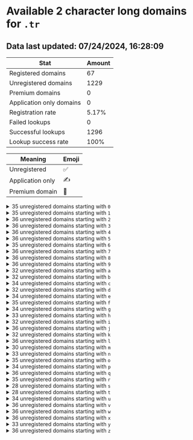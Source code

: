 # Available 2 character long domains for `.tr`

## Data last updated: 07/24/2024, 16:28:09

|Stat|Amount|
|--|--|
|Registered domains|67|
|Unregistered domains|1229|
|Premium domains|0|
|Application only domains|0|
|Registration rate|5.17%|
|Failed lookups|0|
|Successful lookups|1296|
|Lookup success rate|100%|


|Meaning|Emoji|
|--|--|
|Unregistered|:white_check_mark:|
|Application only|:writing_hand:|
|Premium domain|:gem:|

<details>
<summary>35 unregistered domains starting with <bold><code>0</code></bold></summary>

|Type|Domain|
|--|--|
|:white_check_mark:|`00.tr`|
|:white_check_mark:|`01.tr`|
|:white_check_mark:|`02.tr`|
|:white_check_mark:|`03.tr`|
|:white_check_mark:|`04.tr`|
|:white_check_mark:|`05.tr`|
|:white_check_mark:|`06.tr`|
|:white_check_mark:|`08.tr`|
|:white_check_mark:|`09.tr`|
|:white_check_mark:|`0a.tr`|
|:white_check_mark:|`0b.tr`|
|:white_check_mark:|`0c.tr`|
|:white_check_mark:|`0d.tr`|
|:white_check_mark:|`0e.tr`|
|:white_check_mark:|`0f.tr`|
|:white_check_mark:|`0g.tr`|
|:white_check_mark:|`0h.tr`|
|:white_check_mark:|`0i.tr`|
|:white_check_mark:|`0j.tr`|
|:white_check_mark:|`0k.tr`|
|:white_check_mark:|`0l.tr`|
|:white_check_mark:|`0m.tr`|
|:white_check_mark:|`0n.tr`|
|:white_check_mark:|`0o.tr`|
|:white_check_mark:|`0p.tr`|
|:white_check_mark:|`0q.tr`|
|:white_check_mark:|`0r.tr`|
|:white_check_mark:|`0s.tr`|
|:white_check_mark:|`0t.tr`|
|:white_check_mark:|`0u.tr`|
|:white_check_mark:|`0v.tr`|
|:white_check_mark:|`0w.tr`|
|:white_check_mark:|`0x.tr`|
|:white_check_mark:|`0y.tr`|
|:white_check_mark:|`0z.tr`|
</details>
<details>
<summary>35 unregistered domains starting with <bold><code>1</code></bold></summary>

|Type|Domain|
|--|--|
|:white_check_mark:|`10.tr`|
|:white_check_mark:|`11.tr`|
|:white_check_mark:|`12.tr`|
|:white_check_mark:|`13.tr`|
|:white_check_mark:|`14.tr`|
|:white_check_mark:|`15.tr`|
|:white_check_mark:|`16.tr`|
|:white_check_mark:|`18.tr`|
|:white_check_mark:|`19.tr`|
|:white_check_mark:|`1a.tr`|
|:white_check_mark:|`1b.tr`|
|:white_check_mark:|`1c.tr`|
|:white_check_mark:|`1d.tr`|
|:white_check_mark:|`1e.tr`|
|:white_check_mark:|`1f.tr`|
|:white_check_mark:|`1g.tr`|
|:white_check_mark:|`1h.tr`|
|:white_check_mark:|`1i.tr`|
|:white_check_mark:|`1j.tr`|
|:white_check_mark:|`1k.tr`|
|:white_check_mark:|`1l.tr`|
|:white_check_mark:|`1m.tr`|
|:white_check_mark:|`1n.tr`|
|:white_check_mark:|`1o.tr`|
|:white_check_mark:|`1p.tr`|
|:white_check_mark:|`1q.tr`|
|:white_check_mark:|`1r.tr`|
|:white_check_mark:|`1s.tr`|
|:white_check_mark:|`1t.tr`|
|:white_check_mark:|`1u.tr`|
|:white_check_mark:|`1v.tr`|
|:white_check_mark:|`1w.tr`|
|:white_check_mark:|`1x.tr`|
|:white_check_mark:|`1y.tr`|
|:white_check_mark:|`1z.tr`|
</details>
<details>
<summary>36 unregistered domains starting with <bold><code>2</code></bold></summary>

|Type|Domain|
|--|--|
|:white_check_mark:|`20.tr`|
|:white_check_mark:|`21.tr`|
|:white_check_mark:|`22.tr`|
|:white_check_mark:|`23.tr`|
|:white_check_mark:|`24.tr`|
|:white_check_mark:|`25.tr`|
|:white_check_mark:|`26.tr`|
|:white_check_mark:|`27.tr`|
|:white_check_mark:|`28.tr`|
|:white_check_mark:|`29.tr`|
|:white_check_mark:|`2a.tr`|
|:white_check_mark:|`2b.tr`|
|:white_check_mark:|`2c.tr`|
|:white_check_mark:|`2d.tr`|
|:white_check_mark:|`2e.tr`|
|:white_check_mark:|`2f.tr`|
|:white_check_mark:|`2g.tr`|
|:white_check_mark:|`2h.tr`|
|:white_check_mark:|`2i.tr`|
|:white_check_mark:|`2j.tr`|
|:white_check_mark:|`2k.tr`|
|:white_check_mark:|`2l.tr`|
|:white_check_mark:|`2m.tr`|
|:white_check_mark:|`2n.tr`|
|:white_check_mark:|`2o.tr`|
|:white_check_mark:|`2p.tr`|
|:white_check_mark:|`2q.tr`|
|:white_check_mark:|`2r.tr`|
|:white_check_mark:|`2s.tr`|
|:white_check_mark:|`2t.tr`|
|:white_check_mark:|`2u.tr`|
|:white_check_mark:|`2v.tr`|
|:white_check_mark:|`2w.tr`|
|:white_check_mark:|`2x.tr`|
|:white_check_mark:|`2y.tr`|
|:white_check_mark:|`2z.tr`|
</details>
<details>
<summary>36 unregistered domains starting with <bold><code>3</code></bold></summary>

|Type|Domain|
|--|--|
|:white_check_mark:|`30.tr`|
|:white_check_mark:|`31.tr`|
|:white_check_mark:|`32.tr`|
|:white_check_mark:|`33.tr`|
|:white_check_mark:|`34.tr`|
|:white_check_mark:|`35.tr`|
|:white_check_mark:|`36.tr`|
|:white_check_mark:|`37.tr`|
|:white_check_mark:|`38.tr`|
|:white_check_mark:|`39.tr`|
|:white_check_mark:|`3a.tr`|
|:white_check_mark:|`3b.tr`|
|:white_check_mark:|`3c.tr`|
|:white_check_mark:|`3d.tr`|
|:white_check_mark:|`3e.tr`|
|:white_check_mark:|`3f.tr`|
|:white_check_mark:|`3g.tr`|
|:white_check_mark:|`3h.tr`|
|:white_check_mark:|`3i.tr`|
|:white_check_mark:|`3j.tr`|
|:white_check_mark:|`3k.tr`|
|:white_check_mark:|`3l.tr`|
|:white_check_mark:|`3m.tr`|
|:white_check_mark:|`3n.tr`|
|:white_check_mark:|`3o.tr`|
|:white_check_mark:|`3p.tr`|
|:white_check_mark:|`3q.tr`|
|:white_check_mark:|`3r.tr`|
|:white_check_mark:|`3s.tr`|
|:white_check_mark:|`3t.tr`|
|:white_check_mark:|`3u.tr`|
|:white_check_mark:|`3v.tr`|
|:white_check_mark:|`3w.tr`|
|:white_check_mark:|`3x.tr`|
|:white_check_mark:|`3y.tr`|
|:white_check_mark:|`3z.tr`|
</details>
<details>
<summary>36 unregistered domains starting with <bold><code>4</code></bold></summary>

|Type|Domain|
|--|--|
|:white_check_mark:|`40.tr`|
|:white_check_mark:|`41.tr`|
|:white_check_mark:|`42.tr`|
|:white_check_mark:|`43.tr`|
|:white_check_mark:|`44.tr`|
|:white_check_mark:|`45.tr`|
|:white_check_mark:|`46.tr`|
|:white_check_mark:|`47.tr`|
|:white_check_mark:|`48.tr`|
|:white_check_mark:|`49.tr`|
|:white_check_mark:|`4a.tr`|
|:white_check_mark:|`4b.tr`|
|:white_check_mark:|`4c.tr`|
|:white_check_mark:|`4d.tr`|
|:white_check_mark:|`4e.tr`|
|:white_check_mark:|`4f.tr`|
|:white_check_mark:|`4g.tr`|
|:white_check_mark:|`4h.tr`|
|:white_check_mark:|`4i.tr`|
|:white_check_mark:|`4j.tr`|
|:white_check_mark:|`4k.tr`|
|:white_check_mark:|`4l.tr`|
|:white_check_mark:|`4m.tr`|
|:white_check_mark:|`4n.tr`|
|:white_check_mark:|`4o.tr`|
|:white_check_mark:|`4p.tr`|
|:white_check_mark:|`4q.tr`|
|:white_check_mark:|`4r.tr`|
|:white_check_mark:|`4s.tr`|
|:white_check_mark:|`4t.tr`|
|:white_check_mark:|`4u.tr`|
|:white_check_mark:|`4v.tr`|
|:white_check_mark:|`4w.tr`|
|:white_check_mark:|`4x.tr`|
|:white_check_mark:|`4y.tr`|
|:white_check_mark:|`4z.tr`|
</details>
<details>
<summary>36 unregistered domains starting with <bold><code>5</code></bold></summary>

|Type|Domain|
|--|--|
|:white_check_mark:|`50.tr`|
|:white_check_mark:|`51.tr`|
|:white_check_mark:|`52.tr`|
|:white_check_mark:|`53.tr`|
|:white_check_mark:|`54.tr`|
|:white_check_mark:|`55.tr`|
|:white_check_mark:|`56.tr`|
|:white_check_mark:|`57.tr`|
|:white_check_mark:|`58.tr`|
|:white_check_mark:|`59.tr`|
|:white_check_mark:|`5a.tr`|
|:white_check_mark:|`5b.tr`|
|:white_check_mark:|`5c.tr`|
|:white_check_mark:|`5d.tr`|
|:white_check_mark:|`5e.tr`|
|:white_check_mark:|`5f.tr`|
|:white_check_mark:|`5g.tr`|
|:white_check_mark:|`5h.tr`|
|:white_check_mark:|`5i.tr`|
|:white_check_mark:|`5j.tr`|
|:white_check_mark:|`5k.tr`|
|:white_check_mark:|`5l.tr`|
|:white_check_mark:|`5m.tr`|
|:white_check_mark:|`5n.tr`|
|:white_check_mark:|`5o.tr`|
|:white_check_mark:|`5p.tr`|
|:white_check_mark:|`5q.tr`|
|:white_check_mark:|`5r.tr`|
|:white_check_mark:|`5s.tr`|
|:white_check_mark:|`5t.tr`|
|:white_check_mark:|`5u.tr`|
|:white_check_mark:|`5v.tr`|
|:white_check_mark:|`5w.tr`|
|:white_check_mark:|`5x.tr`|
|:white_check_mark:|`5y.tr`|
|:white_check_mark:|`5z.tr`|
</details>
<details>
<summary>35 unregistered domains starting with <bold><code>6</code></bold></summary>

|Type|Domain|
|--|--|
|:white_check_mark:|`60.tr`|
|:white_check_mark:|`61.tr`|
|:white_check_mark:|`62.tr`|
|:white_check_mark:|`63.tr`|
|:white_check_mark:|`64.tr`|
|:white_check_mark:|`65.tr`|
|:white_check_mark:|`66.tr`|
|:white_check_mark:|`68.tr`|
|:white_check_mark:|`69.tr`|
|:white_check_mark:|`6a.tr`|
|:white_check_mark:|`6b.tr`|
|:white_check_mark:|`6c.tr`|
|:white_check_mark:|`6d.tr`|
|:white_check_mark:|`6e.tr`|
|:white_check_mark:|`6f.tr`|
|:white_check_mark:|`6g.tr`|
|:white_check_mark:|`6h.tr`|
|:white_check_mark:|`6i.tr`|
|:white_check_mark:|`6j.tr`|
|:white_check_mark:|`6k.tr`|
|:white_check_mark:|`6l.tr`|
|:white_check_mark:|`6m.tr`|
|:white_check_mark:|`6n.tr`|
|:white_check_mark:|`6o.tr`|
|:white_check_mark:|`6p.tr`|
|:white_check_mark:|`6q.tr`|
|:white_check_mark:|`6r.tr`|
|:white_check_mark:|`6s.tr`|
|:white_check_mark:|`6t.tr`|
|:white_check_mark:|`6u.tr`|
|:white_check_mark:|`6v.tr`|
|:white_check_mark:|`6w.tr`|
|:white_check_mark:|`6x.tr`|
|:white_check_mark:|`6y.tr`|
|:white_check_mark:|`6z.tr`|
</details>
<details>
<summary>36 unregistered domains starting with <bold><code>7</code></bold></summary>

|Type|Domain|
|--|--|
|:white_check_mark:|`70.tr`|
|:white_check_mark:|`71.tr`|
|:white_check_mark:|`72.tr`|
|:white_check_mark:|`73.tr`|
|:white_check_mark:|`74.tr`|
|:white_check_mark:|`75.tr`|
|:white_check_mark:|`76.tr`|
|:white_check_mark:|`77.tr`|
|:white_check_mark:|`78.tr`|
|:white_check_mark:|`79.tr`|
|:white_check_mark:|`7a.tr`|
|:white_check_mark:|`7b.tr`|
|:white_check_mark:|`7c.tr`|
|:white_check_mark:|`7d.tr`|
|:white_check_mark:|`7e.tr`|
|:white_check_mark:|`7f.tr`|
|:white_check_mark:|`7g.tr`|
|:white_check_mark:|`7h.tr`|
|:white_check_mark:|`7i.tr`|
|:white_check_mark:|`7j.tr`|
|:white_check_mark:|`7k.tr`|
|:white_check_mark:|`7l.tr`|
|:white_check_mark:|`7m.tr`|
|:white_check_mark:|`7n.tr`|
|:white_check_mark:|`7o.tr`|
|:white_check_mark:|`7p.tr`|
|:white_check_mark:|`7q.tr`|
|:white_check_mark:|`7r.tr`|
|:white_check_mark:|`7s.tr`|
|:white_check_mark:|`7t.tr`|
|:white_check_mark:|`7u.tr`|
|:white_check_mark:|`7v.tr`|
|:white_check_mark:|`7w.tr`|
|:white_check_mark:|`7x.tr`|
|:white_check_mark:|`7y.tr`|
|:white_check_mark:|`7z.tr`|
</details>
<details>
<summary>36 unregistered domains starting with <bold><code>8</code></bold></summary>

|Type|Domain|
|--|--|
|:white_check_mark:|`80.tr`|
|:white_check_mark:|`81.tr`|
|:white_check_mark:|`82.tr`|
|:white_check_mark:|`83.tr`|
|:white_check_mark:|`84.tr`|
|:white_check_mark:|`85.tr`|
|:white_check_mark:|`86.tr`|
|:white_check_mark:|`87.tr`|
|:white_check_mark:|`88.tr`|
|:white_check_mark:|`89.tr`|
|:white_check_mark:|`8a.tr`|
|:white_check_mark:|`8b.tr`|
|:white_check_mark:|`8c.tr`|
|:white_check_mark:|`8d.tr`|
|:white_check_mark:|`8e.tr`|
|:white_check_mark:|`8f.tr`|
|:white_check_mark:|`8g.tr`|
|:white_check_mark:|`8h.tr`|
|:white_check_mark:|`8i.tr`|
|:white_check_mark:|`8j.tr`|
|:white_check_mark:|`8k.tr`|
|:white_check_mark:|`8l.tr`|
|:white_check_mark:|`8m.tr`|
|:white_check_mark:|`8n.tr`|
|:white_check_mark:|`8o.tr`|
|:white_check_mark:|`8p.tr`|
|:white_check_mark:|`8q.tr`|
|:white_check_mark:|`8r.tr`|
|:white_check_mark:|`8s.tr`|
|:white_check_mark:|`8t.tr`|
|:white_check_mark:|`8u.tr`|
|:white_check_mark:|`8v.tr`|
|:white_check_mark:|`8w.tr`|
|:white_check_mark:|`8x.tr`|
|:white_check_mark:|`8y.tr`|
|:white_check_mark:|`8z.tr`|
</details>
<details>
<summary>36 unregistered domains starting with <bold><code>9</code></bold></summary>

|Type|Domain|
|--|--|
|:white_check_mark:|`90.tr`|
|:white_check_mark:|`91.tr`|
|:white_check_mark:|`92.tr`|
|:white_check_mark:|`93.tr`|
|:white_check_mark:|`94.tr`|
|:white_check_mark:|`95.tr`|
|:white_check_mark:|`96.tr`|
|:white_check_mark:|`97.tr`|
|:white_check_mark:|`98.tr`|
|:white_check_mark:|`99.tr`|
|:white_check_mark:|`9a.tr`|
|:white_check_mark:|`9b.tr`|
|:white_check_mark:|`9c.tr`|
|:white_check_mark:|`9d.tr`|
|:white_check_mark:|`9e.tr`|
|:white_check_mark:|`9f.tr`|
|:white_check_mark:|`9g.tr`|
|:white_check_mark:|`9h.tr`|
|:white_check_mark:|`9i.tr`|
|:white_check_mark:|`9j.tr`|
|:white_check_mark:|`9k.tr`|
|:white_check_mark:|`9l.tr`|
|:white_check_mark:|`9m.tr`|
|:white_check_mark:|`9n.tr`|
|:white_check_mark:|`9o.tr`|
|:white_check_mark:|`9p.tr`|
|:white_check_mark:|`9q.tr`|
|:white_check_mark:|`9r.tr`|
|:white_check_mark:|`9s.tr`|
|:white_check_mark:|`9t.tr`|
|:white_check_mark:|`9u.tr`|
|:white_check_mark:|`9v.tr`|
|:white_check_mark:|`9w.tr`|
|:white_check_mark:|`9x.tr`|
|:white_check_mark:|`9y.tr`|
|:white_check_mark:|`9z.tr`|
</details>
<details>
<summary>32 unregistered domains starting with <bold><code>a</code></bold></summary>

|Type|Domain|
|--|--|
|:white_check_mark:|`a0.tr`|
|:white_check_mark:|`a1.tr`|
|:white_check_mark:|`a2.tr`|
|:white_check_mark:|`a3.tr`|
|:white_check_mark:|`a4.tr`|
|:white_check_mark:|`a5.tr`|
|:white_check_mark:|`a6.tr`|
|:white_check_mark:|`a7.tr`|
|:white_check_mark:|`a8.tr`|
|:white_check_mark:|`a9.tr`|
|:white_check_mark:|`ac.tr`|
|:white_check_mark:|`ad.tr`|
|:white_check_mark:|`ae.tr`|
|:white_check_mark:|`af.tr`|
|:white_check_mark:|`ag.tr`|
|:white_check_mark:|`ah.tr`|
|:white_check_mark:|`aj.tr`|
|:white_check_mark:|`ak.tr`|
|:white_check_mark:|`al.tr`|
|:white_check_mark:|`am.tr`|
|:white_check_mark:|`an.tr`|
|:white_check_mark:|`ao.tr`|
|:white_check_mark:|`ap.tr`|
|:white_check_mark:|`aq.tr`|
|:white_check_mark:|`ar.tr`|
|:white_check_mark:|`as.tr`|
|:white_check_mark:|`at.tr`|
|:white_check_mark:|`av.tr`|
|:white_check_mark:|`aw.tr`|
|:white_check_mark:|`ax.tr`|
|:white_check_mark:|`ay.tr`|
|:white_check_mark:|`az.tr`|
</details>
<details>
<summary>32 unregistered domains starting with <bold><code>b</code></bold></summary>

|Type|Domain|
|--|--|
|:white_check_mark:|`b0.tr`|
|:white_check_mark:|`b1.tr`|
|:white_check_mark:|`b2.tr`|
|:white_check_mark:|`b3.tr`|
|:white_check_mark:|`b4.tr`|
|:white_check_mark:|`b5.tr`|
|:white_check_mark:|`b6.tr`|
|:white_check_mark:|`b7.tr`|
|:white_check_mark:|`b8.tr`|
|:white_check_mark:|`b9.tr`|
|:white_check_mark:|`ba.tr`|
|:white_check_mark:|`bb.tr`|
|:white_check_mark:|`bc.tr`|
|:white_check_mark:|`bf.tr`|
|:white_check_mark:|`bg.tr`|
|:white_check_mark:|`bh.tr`|
|:white_check_mark:|`bi.tr`|
|:white_check_mark:|`bj.tr`|
|:white_check_mark:|`bk.tr`|
|:white_check_mark:|`bl.tr`|
|:white_check_mark:|`bm.tr`|
|:white_check_mark:|`bn.tr`|
|:white_check_mark:|`bo.tr`|
|:white_check_mark:|`bp.tr`|
|:white_check_mark:|`bq.tr`|
|:white_check_mark:|`br.tr`|
|:white_check_mark:|`bs.tr`|
|:white_check_mark:|`bv.tr`|
|:white_check_mark:|`bw.tr`|
|:white_check_mark:|`bx.tr`|
|:white_check_mark:|`by.tr`|
|:white_check_mark:|`bz.tr`|
</details>
<details>
<summary>34 unregistered domains starting with <bold><code>c</code></bold></summary>

|Type|Domain|
|--|--|
|:white_check_mark:|`c0.tr`|
|:white_check_mark:|`c1.tr`|
|:white_check_mark:|`c2.tr`|
|:white_check_mark:|`c3.tr`|
|:white_check_mark:|`c4.tr`|
|:white_check_mark:|`c5.tr`|
|:white_check_mark:|`c6.tr`|
|:white_check_mark:|`c7.tr`|
|:white_check_mark:|`c8.tr`|
|:white_check_mark:|`c9.tr`|
|:white_check_mark:|`ca.tr`|
|:white_check_mark:|`cb.tr`|
|:white_check_mark:|`cc.tr`|
|:white_check_mark:|`cd.tr`|
|:white_check_mark:|`ce.tr`|
|:white_check_mark:|`cf.tr`|
|:white_check_mark:|`cg.tr`|
|:white_check_mark:|`ch.tr`|
|:white_check_mark:|`cj.tr`|
|:white_check_mark:|`ck.tr`|
|:white_check_mark:|`cl.tr`|
|:white_check_mark:|`cm.tr`|
|:white_check_mark:|`cn.tr`|
|:white_check_mark:|`co.tr`|
|:white_check_mark:|`cp.tr`|
|:white_check_mark:|`cq.tr`|
|:white_check_mark:|`cr.tr`|
|:white_check_mark:|`cs.tr`|
|:white_check_mark:|`ct.tr`|
|:white_check_mark:|`cv.tr`|
|:white_check_mark:|`cw.tr`|
|:white_check_mark:|`cx.tr`|
|:white_check_mark:|`cy.tr`|
|:white_check_mark:|`cz.tr`|
</details>
<details>
<summary>32 unregistered domains starting with <bold><code>d</code></bold></summary>

|Type|Domain|
|--|--|
|:white_check_mark:|`d0.tr`|
|:white_check_mark:|`d1.tr`|
|:white_check_mark:|`d2.tr`|
|:white_check_mark:|`d3.tr`|
|:white_check_mark:|`d4.tr`|
|:white_check_mark:|`d5.tr`|
|:white_check_mark:|`d6.tr`|
|:white_check_mark:|`d7.tr`|
|:white_check_mark:|`d8.tr`|
|:white_check_mark:|`d9.tr`|
|:white_check_mark:|`dc.tr`|
|:white_check_mark:|`de.tr`|
|:white_check_mark:|`df.tr`|
|:white_check_mark:|`dg.tr`|
|:white_check_mark:|`dh.tr`|
|:white_check_mark:|`di.tr`|
|:white_check_mark:|`dj.tr`|
|:white_check_mark:|`dk.tr`|
|:white_check_mark:|`dl.tr`|
|:white_check_mark:|`dm.tr`|
|:white_check_mark:|`dn.tr`|
|:white_check_mark:|`do.tr`|
|:white_check_mark:|`dp.tr`|
|:white_check_mark:|`dq.tr`|
|:white_check_mark:|`dr.tr`|
|:white_check_mark:|`ds.tr`|
|:white_check_mark:|`dt.tr`|
|:white_check_mark:|`dv.tr`|
|:white_check_mark:|`dw.tr`|
|:white_check_mark:|`dx.tr`|
|:white_check_mark:|`dy.tr`|
|:white_check_mark:|`dz.tr`|
</details>
<details>
<summary>34 unregistered domains starting with <bold><code>e</code></bold></summary>

|Type|Domain|
|--|--|
|:white_check_mark:|`e0.tr`|
|:white_check_mark:|`e1.tr`|
|:white_check_mark:|`e2.tr`|
|:white_check_mark:|`e3.tr`|
|:white_check_mark:|`e4.tr`|
|:white_check_mark:|`e5.tr`|
|:white_check_mark:|`e6.tr`|
|:white_check_mark:|`e7.tr`|
|:white_check_mark:|`e8.tr`|
|:white_check_mark:|`e9.tr`|
|:white_check_mark:|`ea.tr`|
|:white_check_mark:|`ec.tr`|
|:white_check_mark:|`ed.tr`|
|:white_check_mark:|`ee.tr`|
|:white_check_mark:|`ef.tr`|
|:white_check_mark:|`eg.tr`|
|:white_check_mark:|`eh.tr`|
|:white_check_mark:|`ei.tr`|
|:white_check_mark:|`ej.tr`|
|:white_check_mark:|`ek.tr`|
|:white_check_mark:|`el.tr`|
|:white_check_mark:|`em.tr`|
|:white_check_mark:|`en.tr`|
|:white_check_mark:|`eo.tr`|
|:white_check_mark:|`ep.tr`|
|:white_check_mark:|`eq.tr`|
|:white_check_mark:|`er.tr`|
|:white_check_mark:|`es.tr`|
|:white_check_mark:|`et.tr`|
|:white_check_mark:|`ev.tr`|
|:white_check_mark:|`ew.tr`|
|:white_check_mark:|`ex.tr`|
|:white_check_mark:|`ey.tr`|
|:white_check_mark:|`ez.tr`|
</details>
<details>
<summary>35 unregistered domains starting with <bold><code>f</code></bold></summary>

|Type|Domain|
|--|--|
|:white_check_mark:|`f0.tr`|
|:white_check_mark:|`f1.tr`|
|:white_check_mark:|`f2.tr`|
|:white_check_mark:|`f3.tr`|
|:white_check_mark:|`f4.tr`|
|:white_check_mark:|`f5.tr`|
|:white_check_mark:|`f6.tr`|
|:white_check_mark:|`f7.tr`|
|:white_check_mark:|`f8.tr`|
|:white_check_mark:|`f9.tr`|
|:white_check_mark:|`fa.tr`|
|:white_check_mark:|`fc.tr`|
|:white_check_mark:|`fd.tr`|
|:white_check_mark:|`fe.tr`|
|:white_check_mark:|`ff.tr`|
|:white_check_mark:|`fg.tr`|
|:white_check_mark:|`fh.tr`|
|:white_check_mark:|`fi.tr`|
|:white_check_mark:|`fj.tr`|
|:white_check_mark:|`fk.tr`|
|:white_check_mark:|`fl.tr`|
|:white_check_mark:|`fm.tr`|
|:white_check_mark:|`fn.tr`|
|:white_check_mark:|`fo.tr`|
|:white_check_mark:|`fp.tr`|
|:white_check_mark:|`fq.tr`|
|:white_check_mark:|`fr.tr`|
|:white_check_mark:|`fs.tr`|
|:white_check_mark:|`ft.tr`|
|:white_check_mark:|`fu.tr`|
|:white_check_mark:|`fv.tr`|
|:white_check_mark:|`fw.tr`|
|:white_check_mark:|`fx.tr`|
|:white_check_mark:|`fy.tr`|
|:white_check_mark:|`fz.tr`|
</details>
<details>
<summary>34 unregistered domains starting with <bold><code>g</code></bold></summary>

|Type|Domain|
|--|--|
|:white_check_mark:|`g0.tr`|
|:white_check_mark:|`g1.tr`|
|:white_check_mark:|`g2.tr`|
|:white_check_mark:|`g3.tr`|
|:white_check_mark:|`g4.tr`|
|:white_check_mark:|`g5.tr`|
|:white_check_mark:|`g6.tr`|
|:white_check_mark:|`g7.tr`|
|:white_check_mark:|`g8.tr`|
|:white_check_mark:|`g9.tr`|
|:white_check_mark:|`ga.tr`|
|:white_check_mark:|`gb.tr`|
|:white_check_mark:|`gc.tr`|
|:white_check_mark:|`gd.tr`|
|:white_check_mark:|`ge.tr`|
|:white_check_mark:|`gf.tr`|
|:white_check_mark:|`gg.tr`|
|:white_check_mark:|`gh.tr`|
|:white_check_mark:|`gi.tr`|
|:white_check_mark:|`gj.tr`|
|:white_check_mark:|`gl.tr`|
|:white_check_mark:|`gm.tr`|
|:white_check_mark:|`gn.tr`|
|:white_check_mark:|`go.tr`|
|:white_check_mark:|`gp.tr`|
|:white_check_mark:|`gq.tr`|
|:white_check_mark:|`gr.tr`|
|:white_check_mark:|`gs.tr`|
|:white_check_mark:|`gt.tr`|
|:white_check_mark:|`gv.tr`|
|:white_check_mark:|`gw.tr`|
|:white_check_mark:|`gx.tr`|
|:white_check_mark:|`gy.tr`|
|:white_check_mark:|`gz.tr`|
</details>
<details>
<summary>33 unregistered domains starting with <bold><code>h</code></bold></summary>

|Type|Domain|
|--|--|
|:white_check_mark:|`h0.tr`|
|:white_check_mark:|`h1.tr`|
|:white_check_mark:|`h2.tr`|
|:white_check_mark:|`h3.tr`|
|:white_check_mark:|`h4.tr`|
|:white_check_mark:|`h5.tr`|
|:white_check_mark:|`h6.tr`|
|:white_check_mark:|`h7.tr`|
|:white_check_mark:|`h8.tr`|
|:white_check_mark:|`h9.tr`|
|:white_check_mark:|`ha.tr`|
|:white_check_mark:|`hb.tr`|
|:white_check_mark:|`hc.tr`|
|:white_check_mark:|`hd.tr`|
|:white_check_mark:|`he.tr`|
|:white_check_mark:|`hf.tr`|
|:white_check_mark:|`hg.tr`|
|:white_check_mark:|`hh.tr`|
|:white_check_mark:|`hi.tr`|
|:white_check_mark:|`hj.tr`|
|:white_check_mark:|`hl.tr`|
|:white_check_mark:|`hn.tr`|
|:white_check_mark:|`ho.tr`|
|:white_check_mark:|`hp.tr`|
|:white_check_mark:|`hq.tr`|
|:white_check_mark:|`hr.tr`|
|:white_check_mark:|`hs.tr`|
|:white_check_mark:|`ht.tr`|
|:white_check_mark:|`hv.tr`|
|:white_check_mark:|`hw.tr`|
|:white_check_mark:|`hx.tr`|
|:white_check_mark:|`hy.tr`|
|:white_check_mark:|`hz.tr`|
</details>
<details>
<summary>32 unregistered domains starting with <bold><code>i</code></bold></summary>

|Type|Domain|
|--|--|
|:white_check_mark:|`i0.tr`|
|:white_check_mark:|`i1.tr`|
|:white_check_mark:|`i2.tr`|
|:white_check_mark:|`i3.tr`|
|:white_check_mark:|`i4.tr`|
|:white_check_mark:|`i5.tr`|
|:white_check_mark:|`i6.tr`|
|:white_check_mark:|`i7.tr`|
|:white_check_mark:|`i8.tr`|
|:white_check_mark:|`i9.tr`|
|:white_check_mark:|`ib.tr`|
|:white_check_mark:|`ic.tr`|
|:white_check_mark:|`id.tr`|
|:white_check_mark:|`ie.tr`|
|:white_check_mark:|`if.tr`|
|:white_check_mark:|`ig.tr`|
|:white_check_mark:|`ih.tr`|
|:white_check_mark:|`ii.tr`|
|:white_check_mark:|`ij.tr`|
|:white_check_mark:|`ik.tr`|
|:white_check_mark:|`il.tr`|
|:white_check_mark:|`im.tr`|
|:white_check_mark:|`in.tr`|
|:white_check_mark:|`ip.tr`|
|:white_check_mark:|`iq.tr`|
|:white_check_mark:|`ir.tr`|
|:white_check_mark:|`it.tr`|
|:white_check_mark:|`iv.tr`|
|:white_check_mark:|`iw.tr`|
|:white_check_mark:|`ix.tr`|
|:white_check_mark:|`iy.tr`|
|:white_check_mark:|`iz.tr`|
</details>
<details>
<summary>36 unregistered domains starting with <bold><code>j</code></bold></summary>

|Type|Domain|
|--|--|
|:white_check_mark:|`j0.tr`|
|:white_check_mark:|`j1.tr`|
|:white_check_mark:|`j2.tr`|
|:white_check_mark:|`j3.tr`|
|:white_check_mark:|`j4.tr`|
|:white_check_mark:|`j5.tr`|
|:white_check_mark:|`j6.tr`|
|:white_check_mark:|`j7.tr`|
|:white_check_mark:|`j8.tr`|
|:white_check_mark:|`j9.tr`|
|:white_check_mark:|`ja.tr`|
|:white_check_mark:|`jb.tr`|
|:white_check_mark:|`jc.tr`|
|:white_check_mark:|`jd.tr`|
|:white_check_mark:|`je.tr`|
|:white_check_mark:|`jf.tr`|
|:white_check_mark:|`jg.tr`|
|:white_check_mark:|`jh.tr`|
|:white_check_mark:|`ji.tr`|
|:white_check_mark:|`jj.tr`|
|:white_check_mark:|`jk.tr`|
|:white_check_mark:|`jl.tr`|
|:white_check_mark:|`jm.tr`|
|:white_check_mark:|`jn.tr`|
|:white_check_mark:|`jo.tr`|
|:white_check_mark:|`jp.tr`|
|:white_check_mark:|`jq.tr`|
|:white_check_mark:|`jr.tr`|
|:white_check_mark:|`js.tr`|
|:white_check_mark:|`jt.tr`|
|:white_check_mark:|`ju.tr`|
|:white_check_mark:|`jv.tr`|
|:white_check_mark:|`jw.tr`|
|:white_check_mark:|`jx.tr`|
|:white_check_mark:|`jy.tr`|
|:white_check_mark:|`jz.tr`|
</details>
<details>
<summary>32 unregistered domains starting with <bold><code>k</code></bold></summary>

|Type|Domain|
|--|--|
|:white_check_mark:|`k0.tr`|
|:white_check_mark:|`k1.tr`|
|:white_check_mark:|`k2.tr`|
|:white_check_mark:|`k3.tr`|
|:white_check_mark:|`k4.tr`|
|:white_check_mark:|`k5.tr`|
|:white_check_mark:|`k6.tr`|
|:white_check_mark:|`k7.tr`|
|:white_check_mark:|`k8.tr`|
|:white_check_mark:|`k9.tr`|
|:white_check_mark:|`kb.tr`|
|:white_check_mark:|`kc.tr`|
|:white_check_mark:|`kd.tr`|
|:white_check_mark:|`ke.tr`|
|:white_check_mark:|`kf.tr`|
|:white_check_mark:|`kg.tr`|
|:white_check_mark:|`kh.tr`|
|:white_check_mark:|`ki.tr`|
|:white_check_mark:|`kj.tr`|
|:white_check_mark:|`kk.tr`|
|:white_check_mark:|`kl.tr`|
|:white_check_mark:|`kn.tr`|
|:white_check_mark:|`ko.tr`|
|:white_check_mark:|`kq.tr`|
|:white_check_mark:|`kr.tr`|
|:white_check_mark:|`ks.tr`|
|:white_check_mark:|`kt.tr`|
|:white_check_mark:|`kv.tr`|
|:white_check_mark:|`kw.tr`|
|:white_check_mark:|`kx.tr`|
|:white_check_mark:|`ky.tr`|
|:white_check_mark:|`kz.tr`|
</details>
<details>
<summary>36 unregistered domains starting with <bold><code>l</code></bold></summary>

|Type|Domain|
|--|--|
|:white_check_mark:|`l0.tr`|
|:white_check_mark:|`l1.tr`|
|:white_check_mark:|`l2.tr`|
|:white_check_mark:|`l3.tr`|
|:white_check_mark:|`l4.tr`|
|:white_check_mark:|`l5.tr`|
|:white_check_mark:|`l6.tr`|
|:white_check_mark:|`l7.tr`|
|:white_check_mark:|`l8.tr`|
|:white_check_mark:|`l9.tr`|
|:white_check_mark:|`la.tr`|
|:white_check_mark:|`lb.tr`|
|:white_check_mark:|`lc.tr`|
|:white_check_mark:|`ld.tr`|
|:white_check_mark:|`le.tr`|
|:white_check_mark:|`lf.tr`|
|:white_check_mark:|`lg.tr`|
|:white_check_mark:|`lh.tr`|
|:white_check_mark:|`li.tr`|
|:white_check_mark:|`lj.tr`|
|:white_check_mark:|`lk.tr`|
|:white_check_mark:|`ll.tr`|
|:white_check_mark:|`lm.tr`|
|:white_check_mark:|`ln.tr`|
|:white_check_mark:|`lo.tr`|
|:white_check_mark:|`lp.tr`|
|:white_check_mark:|`lq.tr`|
|:white_check_mark:|`lr.tr`|
|:white_check_mark:|`ls.tr`|
|:white_check_mark:|`lt.tr`|
|:white_check_mark:|`lu.tr`|
|:white_check_mark:|`lv.tr`|
|:white_check_mark:|`lw.tr`|
|:white_check_mark:|`lx.tr`|
|:white_check_mark:|`ly.tr`|
|:white_check_mark:|`lz.tr`|
</details>
<details>
<summary>30 unregistered domains starting with <bold><code>m</code></bold></summary>

|Type|Domain|
|--|--|
|:white_check_mark:|`m0.tr`|
|:white_check_mark:|`m1.tr`|
|:white_check_mark:|`m2.tr`|
|:white_check_mark:|`m3.tr`|
|:white_check_mark:|`m4.tr`|
|:white_check_mark:|`m5.tr`|
|:white_check_mark:|`m6.tr`|
|:white_check_mark:|`m7.tr`|
|:white_check_mark:|`m8.tr`|
|:white_check_mark:|`m9.tr`|
|:white_check_mark:|`ma.tr`|
|:white_check_mark:|`mb.tr`|
|:white_check_mark:|`md.tr`|
|:white_check_mark:|`mf.tr`|
|:white_check_mark:|`mg.tr`|
|:white_check_mark:|`mi.tr`|
|:white_check_mark:|`mj.tr`|
|:white_check_mark:|`ml.tr`|
|:white_check_mark:|`mm.tr`|
|:white_check_mark:|`mn.tr`|
|:white_check_mark:|`mo.tr`|
|:white_check_mark:|`mp.tr`|
|:white_check_mark:|`mq.tr`|
|:white_check_mark:|`mr.tr`|
|:white_check_mark:|`ms.tr`|
|:white_check_mark:|`mv.tr`|
|:white_check_mark:|`mw.tr`|
|:white_check_mark:|`mx.tr`|
|:white_check_mark:|`my.tr`|
|:white_check_mark:|`mz.tr`|
</details>
<details>
<summary>33 unregistered domains starting with <bold><code>n</code></bold></summary>

|Type|Domain|
|--|--|
|:white_check_mark:|`n0.tr`|
|:white_check_mark:|`n1.tr`|
|:white_check_mark:|`n2.tr`|
|:white_check_mark:|`n3.tr`|
|:white_check_mark:|`n4.tr`|
|:white_check_mark:|`n5.tr`|
|:white_check_mark:|`n6.tr`|
|:white_check_mark:|`n7.tr`|
|:white_check_mark:|`n8.tr`|
|:white_check_mark:|`n9.tr`|
|:white_check_mark:|`nb.tr`|
|:white_check_mark:|`nc.tr`|
|:white_check_mark:|`nd.tr`|
|:white_check_mark:|`nf.tr`|
|:white_check_mark:|`ng.tr`|
|:white_check_mark:|`nh.tr`|
|:white_check_mark:|`ni.tr`|
|:white_check_mark:|`nj.tr`|
|:white_check_mark:|`nk.tr`|
|:white_check_mark:|`nl.tr`|
|:white_check_mark:|`nm.tr`|
|:white_check_mark:|`nn.tr`|
|:white_check_mark:|`no.tr`|
|:white_check_mark:|`np.tr`|
|:white_check_mark:|`nq.tr`|
|:white_check_mark:|`nr.tr`|
|:white_check_mark:|`ns.tr`|
|:white_check_mark:|`nt.tr`|
|:white_check_mark:|`nv.tr`|
|:white_check_mark:|`nw.tr`|
|:white_check_mark:|`nx.tr`|
|:white_check_mark:|`ny.tr`|
|:white_check_mark:|`nz.tr`|
</details>
<details>
<summary>35 unregistered domains starting with <bold><code>o</code></bold></summary>

|Type|Domain|
|--|--|
|:white_check_mark:|`o0.tr`|
|:white_check_mark:|`o1.tr`|
|:white_check_mark:|`o2.tr`|
|:white_check_mark:|`o3.tr`|
|:white_check_mark:|`o4.tr`|
|:white_check_mark:|`o5.tr`|
|:white_check_mark:|`o6.tr`|
|:white_check_mark:|`o7.tr`|
|:white_check_mark:|`o8.tr`|
|:white_check_mark:|`o9.tr`|
|:white_check_mark:|`oa.tr`|
|:white_check_mark:|`ob.tr`|
|:white_check_mark:|`oc.tr`|
|:white_check_mark:|`od.tr`|
|:white_check_mark:|`oe.tr`|
|:white_check_mark:|`og.tr`|
|:white_check_mark:|`oh.tr`|
|:white_check_mark:|`oi.tr`|
|:white_check_mark:|`oj.tr`|
|:white_check_mark:|`ok.tr`|
|:white_check_mark:|`ol.tr`|
|:white_check_mark:|`om.tr`|
|:white_check_mark:|`on.tr`|
|:white_check_mark:|`oo.tr`|
|:white_check_mark:|`op.tr`|
|:white_check_mark:|`oq.tr`|
|:white_check_mark:|`or.tr`|
|:white_check_mark:|`os.tr`|
|:white_check_mark:|`ot.tr`|
|:white_check_mark:|`ou.tr`|
|:white_check_mark:|`ov.tr`|
|:white_check_mark:|`ow.tr`|
|:white_check_mark:|`ox.tr`|
|:white_check_mark:|`oy.tr`|
|:white_check_mark:|`oz.tr`|
</details>
<details>
<summary>34 unregistered domains starting with <bold><code>p</code></bold></summary>

|Type|Domain|
|--|--|
|:white_check_mark:|`p0.tr`|
|:white_check_mark:|`p1.tr`|
|:white_check_mark:|`p2.tr`|
|:white_check_mark:|`p3.tr`|
|:white_check_mark:|`p4.tr`|
|:white_check_mark:|`p5.tr`|
|:white_check_mark:|`p6.tr`|
|:white_check_mark:|`p7.tr`|
|:white_check_mark:|`p8.tr`|
|:white_check_mark:|`p9.tr`|
|:white_check_mark:|`pb.tr`|
|:white_check_mark:|`pc.tr`|
|:white_check_mark:|`pd.tr`|
|:white_check_mark:|`pe.tr`|
|:white_check_mark:|`pf.tr`|
|:white_check_mark:|`pg.tr`|
|:white_check_mark:|`ph.tr`|
|:white_check_mark:|`pi.tr`|
|:white_check_mark:|`pj.tr`|
|:white_check_mark:|`pk.tr`|
|:white_check_mark:|`pl.tr`|
|:white_check_mark:|`pn.tr`|
|:white_check_mark:|`po.tr`|
|:white_check_mark:|`pp.tr`|
|:white_check_mark:|`pq.tr`|
|:white_check_mark:|`pr.tr`|
|:white_check_mark:|`ps.tr`|
|:white_check_mark:|`pt.tr`|
|:white_check_mark:|`pu.tr`|
|:white_check_mark:|`pv.tr`|
|:white_check_mark:|`pw.tr`|
|:white_check_mark:|`px.tr`|
|:white_check_mark:|`py.tr`|
|:white_check_mark:|`pz.tr`|
</details>
<details>
<summary>36 unregistered domains starting with <bold><code>q</code></bold></summary>

|Type|Domain|
|--|--|
|:white_check_mark:|`q0.tr`|
|:white_check_mark:|`q1.tr`|
|:white_check_mark:|`q2.tr`|
|:white_check_mark:|`q3.tr`|
|:white_check_mark:|`q4.tr`|
|:white_check_mark:|`q5.tr`|
|:white_check_mark:|`q6.tr`|
|:white_check_mark:|`q7.tr`|
|:white_check_mark:|`q8.tr`|
|:white_check_mark:|`q9.tr`|
|:white_check_mark:|`qa.tr`|
|:white_check_mark:|`qb.tr`|
|:white_check_mark:|`qc.tr`|
|:white_check_mark:|`qd.tr`|
|:white_check_mark:|`qe.tr`|
|:white_check_mark:|`qf.tr`|
|:white_check_mark:|`qg.tr`|
|:white_check_mark:|`qh.tr`|
|:white_check_mark:|`qi.tr`|
|:white_check_mark:|`qj.tr`|
|:white_check_mark:|`qk.tr`|
|:white_check_mark:|`ql.tr`|
|:white_check_mark:|`qm.tr`|
|:white_check_mark:|`qn.tr`|
|:white_check_mark:|`qo.tr`|
|:white_check_mark:|`qp.tr`|
|:white_check_mark:|`qq.tr`|
|:white_check_mark:|`qr.tr`|
|:white_check_mark:|`qs.tr`|
|:white_check_mark:|`qt.tr`|
|:white_check_mark:|`qu.tr`|
|:white_check_mark:|`qv.tr`|
|:white_check_mark:|`qw.tr`|
|:white_check_mark:|`qx.tr`|
|:white_check_mark:|`qy.tr`|
|:white_check_mark:|`qz.tr`|
</details>
<details>
<summary>35 unregistered domains starting with <bold><code>r</code></bold></summary>

|Type|Domain|
|--|--|
|:white_check_mark:|`r0.tr`|
|:white_check_mark:|`r1.tr`|
|:white_check_mark:|`r2.tr`|
|:white_check_mark:|`r3.tr`|
|:white_check_mark:|`r4.tr`|
|:white_check_mark:|`r5.tr`|
|:white_check_mark:|`r6.tr`|
|:white_check_mark:|`r7.tr`|
|:white_check_mark:|`r8.tr`|
|:white_check_mark:|`r9.tr`|
|:white_check_mark:|`ra.tr`|
|:white_check_mark:|`rb.tr`|
|:white_check_mark:|`rd.tr`|
|:white_check_mark:|`re.tr`|
|:white_check_mark:|`rf.tr`|
|:white_check_mark:|`rg.tr`|
|:white_check_mark:|`rh.tr`|
|:white_check_mark:|`ri.tr`|
|:white_check_mark:|`rj.tr`|
|:white_check_mark:|`rk.tr`|
|:white_check_mark:|`rl.tr`|
|:white_check_mark:|`rm.tr`|
|:white_check_mark:|`rn.tr`|
|:white_check_mark:|`ro.tr`|
|:white_check_mark:|`rp.tr`|
|:white_check_mark:|`rq.tr`|
|:white_check_mark:|`rr.tr`|
|:white_check_mark:|`rs.tr`|
|:white_check_mark:|`rt.tr`|
|:white_check_mark:|`ru.tr`|
|:white_check_mark:|`rv.tr`|
|:white_check_mark:|`rw.tr`|
|:white_check_mark:|`rx.tr`|
|:white_check_mark:|`ry.tr`|
|:white_check_mark:|`rz.tr`|
</details>
<details>
<summary>28 unregistered domains starting with <bold><code>s</code></bold></summary>

|Type|Domain|
|--|--|
|:white_check_mark:|`s0.tr`|
|:white_check_mark:|`s1.tr`|
|:white_check_mark:|`s2.tr`|
|:white_check_mark:|`s3.tr`|
|:white_check_mark:|`s4.tr`|
|:white_check_mark:|`s5.tr`|
|:white_check_mark:|`s6.tr`|
|:white_check_mark:|`s7.tr`|
|:white_check_mark:|`s8.tr`|
|:white_check_mark:|`s9.tr`|
|:white_check_mark:|`sa.tr`|
|:white_check_mark:|`sc.tr`|
|:white_check_mark:|`sd.tr`|
|:white_check_mark:|`sf.tr`|
|:white_check_mark:|`sh.tr`|
|:white_check_mark:|`si.tr`|
|:white_check_mark:|`sk.tr`|
|:white_check_mark:|`sl.tr`|
|:white_check_mark:|`sn.tr`|
|:white_check_mark:|`so.tr`|
|:white_check_mark:|`sq.tr`|
|:white_check_mark:|`sr.tr`|
|:white_check_mark:|`ss.tr`|
|:white_check_mark:|`sv.tr`|
|:white_check_mark:|`sw.tr`|
|:white_check_mark:|`sx.tr`|
|:white_check_mark:|`sy.tr`|
|:white_check_mark:|`sz.tr`|
</details>
<details>
<summary>28 unregistered domains starting with <bold><code>t</code></bold></summary>

|Type|Domain|
|--|--|
|:white_check_mark:|`t0.tr`|
|:white_check_mark:|`t1.tr`|
|:white_check_mark:|`t2.tr`|
|:white_check_mark:|`t3.tr`|
|:white_check_mark:|`t4.tr`|
|:white_check_mark:|`t5.tr`|
|:white_check_mark:|`t6.tr`|
|:white_check_mark:|`t7.tr`|
|:white_check_mark:|`t8.tr`|
|:white_check_mark:|`t9.tr`|
|:white_check_mark:|`td.tr`|
|:white_check_mark:|`te.tr`|
|:white_check_mark:|`tf.tr`|
|:white_check_mark:|`tg.tr`|
|:white_check_mark:|`th.tr`|
|:white_check_mark:|`ti.tr`|
|:white_check_mark:|`tj.tr`|
|:white_check_mark:|`tn.tr`|
|:white_check_mark:|`to.tr`|
|:white_check_mark:|`tq.tr`|
|:white_check_mark:|`tr.tr`|
|:white_check_mark:|`ts.tr`|
|:white_check_mark:|`tu.tr`|
|:white_check_mark:|`tv.tr`|
|:white_check_mark:|`tw.tr`|
|:white_check_mark:|`tx.tr`|
|:white_check_mark:|`ty.tr`|
|:white_check_mark:|`tz.tr`|
</details>
<details>
<summary>34 unregistered domains starting with <bold><code>u</code></bold></summary>

|Type|Domain|
|--|--|
|:white_check_mark:|`u0.tr`|
|:white_check_mark:|`u1.tr`|
|:white_check_mark:|`u2.tr`|
|:white_check_mark:|`u3.tr`|
|:white_check_mark:|`u4.tr`|
|:white_check_mark:|`u5.tr`|
|:white_check_mark:|`u6.tr`|
|:white_check_mark:|`u7.tr`|
|:white_check_mark:|`u8.tr`|
|:white_check_mark:|`u9.tr`|
|:white_check_mark:|`ub.tr`|
|:white_check_mark:|`uc.tr`|
|:white_check_mark:|`ud.tr`|
|:white_check_mark:|`ue.tr`|
|:white_check_mark:|`uf.tr`|
|:white_check_mark:|`ug.tr`|
|:white_check_mark:|`uh.tr`|
|:white_check_mark:|`ui.tr`|
|:white_check_mark:|`uj.tr`|
|:white_check_mark:|`uk.tr`|
|:white_check_mark:|`ul.tr`|
|:white_check_mark:|`um.tr`|
|:white_check_mark:|`un.tr`|
|:white_check_mark:|`uo.tr`|
|:white_check_mark:|`up.tr`|
|:white_check_mark:|`uq.tr`|
|:white_check_mark:|`ur.tr`|
|:white_check_mark:|`us.tr`|
|:white_check_mark:|`ut.tr`|
|:white_check_mark:|`uv.tr`|
|:white_check_mark:|`uw.tr`|
|:white_check_mark:|`ux.tr`|
|:white_check_mark:|`uy.tr`|
|:white_check_mark:|`uz.tr`|
</details>
<details>
<summary>36 unregistered domains starting with <bold><code>v</code></bold></summary>

|Type|Domain|
|--|--|
|:white_check_mark:|`v0.tr`|
|:white_check_mark:|`v1.tr`|
|:white_check_mark:|`v2.tr`|
|:white_check_mark:|`v3.tr`|
|:white_check_mark:|`v4.tr`|
|:white_check_mark:|`v5.tr`|
|:white_check_mark:|`v6.tr`|
|:white_check_mark:|`v7.tr`|
|:white_check_mark:|`v8.tr`|
|:white_check_mark:|`v9.tr`|
|:white_check_mark:|`va.tr`|
|:white_check_mark:|`vb.tr`|
|:white_check_mark:|`vc.tr`|
|:white_check_mark:|`vd.tr`|
|:white_check_mark:|`ve.tr`|
|:white_check_mark:|`vf.tr`|
|:white_check_mark:|`vg.tr`|
|:white_check_mark:|`vh.tr`|
|:white_check_mark:|`vi.tr`|
|:white_check_mark:|`vj.tr`|
|:white_check_mark:|`vk.tr`|
|:white_check_mark:|`vl.tr`|
|:white_check_mark:|`vm.tr`|
|:white_check_mark:|`vn.tr`|
|:white_check_mark:|`vo.tr`|
|:white_check_mark:|`vp.tr`|
|:white_check_mark:|`vq.tr`|
|:white_check_mark:|`vr.tr`|
|:white_check_mark:|`vs.tr`|
|:white_check_mark:|`vt.tr`|
|:white_check_mark:|`vu.tr`|
|:white_check_mark:|`vv.tr`|
|:white_check_mark:|`vw.tr`|
|:white_check_mark:|`vx.tr`|
|:white_check_mark:|`vy.tr`|
|:white_check_mark:|`vz.tr`|
</details>
<details>
<summary>36 unregistered domains starting with <bold><code>w</code></bold></summary>

|Type|Domain|
|--|--|
|:white_check_mark:|`w0.tr`|
|:white_check_mark:|`w1.tr`|
|:white_check_mark:|`w2.tr`|
|:white_check_mark:|`w3.tr`|
|:white_check_mark:|`w4.tr`|
|:white_check_mark:|`w5.tr`|
|:white_check_mark:|`w6.tr`|
|:white_check_mark:|`w7.tr`|
|:white_check_mark:|`w8.tr`|
|:white_check_mark:|`w9.tr`|
|:white_check_mark:|`wa.tr`|
|:white_check_mark:|`wb.tr`|
|:white_check_mark:|`wc.tr`|
|:white_check_mark:|`wd.tr`|
|:white_check_mark:|`we.tr`|
|:white_check_mark:|`wf.tr`|
|:white_check_mark:|`wg.tr`|
|:white_check_mark:|`wh.tr`|
|:white_check_mark:|`wi.tr`|
|:white_check_mark:|`wj.tr`|
|:white_check_mark:|`wk.tr`|
|:white_check_mark:|`wl.tr`|
|:white_check_mark:|`wm.tr`|
|:white_check_mark:|`wn.tr`|
|:white_check_mark:|`wo.tr`|
|:white_check_mark:|`wp.tr`|
|:white_check_mark:|`wq.tr`|
|:white_check_mark:|`wr.tr`|
|:white_check_mark:|`ws.tr`|
|:white_check_mark:|`wt.tr`|
|:white_check_mark:|`wu.tr`|
|:white_check_mark:|`wv.tr`|
|:white_check_mark:|`ww.tr`|
|:white_check_mark:|`wx.tr`|
|:white_check_mark:|`wy.tr`|
|:white_check_mark:|`wz.tr`|
</details>
<details>
<summary>36 unregistered domains starting with <bold><code>x</code></bold></summary>

|Type|Domain|
|--|--|
|:white_check_mark:|`x0.tr`|
|:white_check_mark:|`x1.tr`|
|:white_check_mark:|`x2.tr`|
|:white_check_mark:|`x3.tr`|
|:white_check_mark:|`x4.tr`|
|:white_check_mark:|`x5.tr`|
|:white_check_mark:|`x6.tr`|
|:white_check_mark:|`x7.tr`|
|:white_check_mark:|`x8.tr`|
|:white_check_mark:|`x9.tr`|
|:white_check_mark:|`xa.tr`|
|:white_check_mark:|`xb.tr`|
|:white_check_mark:|`xc.tr`|
|:white_check_mark:|`xd.tr`|
|:white_check_mark:|`xe.tr`|
|:white_check_mark:|`xf.tr`|
|:white_check_mark:|`xg.tr`|
|:white_check_mark:|`xh.tr`|
|:white_check_mark:|`xi.tr`|
|:white_check_mark:|`xj.tr`|
|:white_check_mark:|`xk.tr`|
|:white_check_mark:|`xl.tr`|
|:white_check_mark:|`xm.tr`|
|:white_check_mark:|`xn.tr`|
|:white_check_mark:|`xo.tr`|
|:white_check_mark:|`xp.tr`|
|:white_check_mark:|`xq.tr`|
|:white_check_mark:|`xr.tr`|
|:white_check_mark:|`xs.tr`|
|:white_check_mark:|`xt.tr`|
|:white_check_mark:|`xu.tr`|
|:white_check_mark:|`xv.tr`|
|:white_check_mark:|`xw.tr`|
|:white_check_mark:|`xx.tr`|
|:white_check_mark:|`xy.tr`|
|:white_check_mark:|`xz.tr`|
</details>
<details>
<summary>33 unregistered domains starting with <bold><code>y</code></bold></summary>

|Type|Domain|
|--|--|
|:white_check_mark:|`y0.tr`|
|:white_check_mark:|`y1.tr`|
|:white_check_mark:|`y2.tr`|
|:white_check_mark:|`y3.tr`|
|:white_check_mark:|`y4.tr`|
|:white_check_mark:|`y5.tr`|
|:white_check_mark:|`y6.tr`|
|:white_check_mark:|`y7.tr`|
|:white_check_mark:|`y8.tr`|
|:white_check_mark:|`y9.tr`|
|:white_check_mark:|`ya.tr`|
|:white_check_mark:|`yb.tr`|
|:white_check_mark:|`yc.tr`|
|:white_check_mark:|`yd.tr`|
|:white_check_mark:|`yf.tr`|
|:white_check_mark:|`yg.tr`|
|:white_check_mark:|`yh.tr`|
|:white_check_mark:|`yi.tr`|
|:white_check_mark:|`yj.tr`|
|:white_check_mark:|`yk.tr`|
|:white_check_mark:|`yl.tr`|
|:white_check_mark:|`ym.tr`|
|:white_check_mark:|`yn.tr`|
|:white_check_mark:|`yo.tr`|
|:white_check_mark:|`yq.tr`|
|:white_check_mark:|`yr.tr`|
|:white_check_mark:|`ys.tr`|
|:white_check_mark:|`yt.tr`|
|:white_check_mark:|`yu.tr`|
|:white_check_mark:|`yv.tr`|
|:white_check_mark:|`yw.tr`|
|:white_check_mark:|`yx.tr`|
|:white_check_mark:|`yz.tr`|
</details>
<details>
<summary>36 unregistered domains starting with <bold><code>z</code></bold></summary>

|Type|Domain|
|--|--|
|:white_check_mark:|`z0.tr`|
|:white_check_mark:|`z1.tr`|
|:white_check_mark:|`z2.tr`|
|:white_check_mark:|`z3.tr`|
|:white_check_mark:|`z4.tr`|
|:white_check_mark:|`z5.tr`|
|:white_check_mark:|`z6.tr`|
|:white_check_mark:|`z7.tr`|
|:white_check_mark:|`z8.tr`|
|:white_check_mark:|`z9.tr`|
|:white_check_mark:|`za.tr`|
|:white_check_mark:|`zb.tr`|
|:white_check_mark:|`zc.tr`|
|:white_check_mark:|`zd.tr`|
|:white_check_mark:|`ze.tr`|
|:white_check_mark:|`zf.tr`|
|:white_check_mark:|`zg.tr`|
|:white_check_mark:|`zh.tr`|
|:white_check_mark:|`zi.tr`|
|:white_check_mark:|`zj.tr`|
|:white_check_mark:|`zk.tr`|
|:white_check_mark:|`zl.tr`|
|:white_check_mark:|`zm.tr`|
|:white_check_mark:|`zn.tr`|
|:white_check_mark:|`zo.tr`|
|:white_check_mark:|`zp.tr`|
|:white_check_mark:|`zq.tr`|
|:white_check_mark:|`zr.tr`|
|:white_check_mark:|`zs.tr`|
|:white_check_mark:|`zt.tr`|
|:white_check_mark:|`zu.tr`|
|:white_check_mark:|`zv.tr`|
|:white_check_mark:|`zw.tr`|
|:white_check_mark:|`zx.tr`|
|:white_check_mark:|`zy.tr`|
|:white_check_mark:|`zz.tr`|
</details>